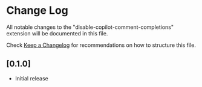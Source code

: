 # Change Log

All notable changes to the "disable-copilot-comment-completions" extension will be documented in this file.

Check [Keep a Changelog](http://keepachangelog.com/) for recommendations on how to structure this file.

## [0.1.0]

- Initial release
